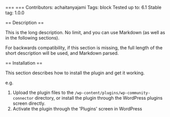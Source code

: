 ===  ===
Contributors:      achaitanyajami
Tags:              block
Tested up to:      6.1
Stable tag:        1.0.0



== Description ==

This is the long description. No limit, and you can use Markdown (as well as in the following sections).

For backwards compatibility, if this section is missing, the full length of the short description will be used, and
Markdown parsed.

== Installation ==

This section describes how to install the plugin and get it working.

e.g.

1. Upload the plugin files to the `/wp-content/plugins/wp-community-connector` directory, or install the plugin through the WordPress plugins screen directly.
1. Activate the plugin through the 'Plugins' screen in WordPress